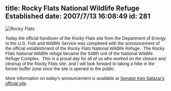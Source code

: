title: Rocky Flats National Wildlife Refuge Established
date: 2007/7/13 16:08:49
id: 281
---
![Rocky Flats](/journal_images/rfets.jpg)

<font face="Arial">Today the official handover of the Rocky Flats site from the Department of Energy to the U.S. Fish and Wildlife Service was completed with the announcement of the official establishment of the Rocky Flats National Wildlife Refuge.  The Rocky Flats National Wildlife refuge became the 548th unit of the National Wildlife Refuge Complex.  This is a proud day for all of us who worked on the closure and cleanup of the Rocky Flats site, and I will look forward to taking a hike in the former buffer zone once the site is opened to the public.</font>

<font face="Arial">More information on today's announcement is available at [Senator Ken Salazar's official site](http://salazar.senate.gov/news/releases/070712rckflat.htm).</font>